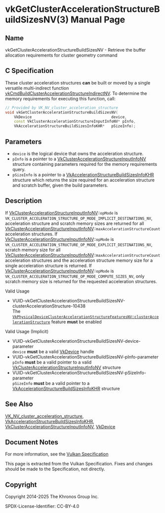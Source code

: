 # vkGetClusterAccelerationStructureBuildSizesNV(3) Manual Page

## Name

vkGetClusterAccelerationStructureBuildSizesNV - Retrieve the buffer allocation requirements for cluster geometry command



## [](#_c_specification)C Specification

These cluster acceleration structures **can** be built or moved by a single versatile multi-indirect function [vkCmdBuildClusterAccelerationStructureIndirectNV](https://registry.khronos.org/vulkan/specs/latest/man/html/vkCmdBuildClusterAccelerationStructureIndirectNV.html). To determine the memory requirements for executing this function, call:

```c++
// Provided by VK_NV_cluster_acceleration_structure
void vkGetClusterAccelerationStructureBuildSizesNV(
    VkDevice                                    device,
    const VkClusterAccelerationStructureInputInfoNV* pInfo,
    VkAccelerationStructureBuildSizesInfoKHR*   pSizeInfo);
```

## [](#_parameters)Parameters

- `device` is the logical device that owns the acceleration structure.
- `pInfo` is a pointer to a [VkClusterAccelerationStructureInputInfoNV](https://registry.khronos.org/vulkan/specs/latest/man/html/VkClusterAccelerationStructureInputInfoNV.html) structure containing parameters required for the memory requirements query.
- `pSizeInfo` is a pointer to a [VkAccelerationStructureBuildSizesInfoKHR](https://registry.khronos.org/vulkan/specs/latest/man/html/VkAccelerationStructureBuildSizesInfoKHR.html) structure which returns the size required for an acceleration structure and scratch buffer, given the build parameters.

## [](#_description)Description

If [VkClusterAccelerationStructureInputInfoNV](https://registry.khronos.org/vulkan/specs/latest/man/html/VkClusterAccelerationStructureInputInfoNV.html)::`opMode` is `VK_CLUSTER_ACCELERATION_STRUCTURE_OP_MODE_IMPLICIT_DESTINATIONS_NV`, acceleration structure and scratch memory sizes are returned for all [VkClusterAccelerationStructureInputInfoNV](https://registry.khronos.org/vulkan/specs/latest/man/html/VkClusterAccelerationStructureInputInfoNV.html)::`maxAccelerationStructureCount` acceleration structures. If [VkClusterAccelerationStructureInputInfoNV](https://registry.khronos.org/vulkan/specs/latest/man/html/VkClusterAccelerationStructureInputInfoNV.html)::`opMode` is `VK_CLUSTER_ACCELERATION_STRUCTURE_OP_MODE_EXPLICIT_DESTINATIONS_NV`, scratch memory size for all [VkClusterAccelerationStructureInputInfoNV](https://registry.khronos.org/vulkan/specs/latest/man/html/VkClusterAccelerationStructureInputInfoNV.html)::`maxAccelerationStructureCount` acceleration structures and the acceleration structure memory size for a single acceleration structure is returned. If [VkClusterAccelerationStructureInputInfoNV](https://registry.khronos.org/vulkan/specs/latest/man/html/VkClusterAccelerationStructureInputInfoNV.html)::`opMode` is `VK_CLUSTER_ACCELERATION_STRUCTURE_OP_MODE_COMPUTE_SIZES_NV`, only scratch memory size is returned for the requested acceleration structures.

Valid Usage

- [](#VUID-vkGetClusterAccelerationStructureBuildSizesNV-clusterAccelerationStructure-10438)VUID-vkGetClusterAccelerationStructureBuildSizesNV-clusterAccelerationStructure-10438  
  The [`VkPhysicalDeviceClusterAccelerationStructureFeaturesNV`::`clusterAccelerationStructure`](https://registry.khronos.org/vulkan/specs/latest/html/vkspec.html#features-clusterAccelerationStructure) feature **must** be enabled

Valid Usage (Implicit)

- [](#VUID-vkGetClusterAccelerationStructureBuildSizesNV-device-parameter)VUID-vkGetClusterAccelerationStructureBuildSizesNV-device-parameter  
  `device` **must** be a valid [VkDevice](https://registry.khronos.org/vulkan/specs/latest/man/html/VkDevice.html) handle
- [](#VUID-vkGetClusterAccelerationStructureBuildSizesNV-pInfo-parameter)VUID-vkGetClusterAccelerationStructureBuildSizesNV-pInfo-parameter  
  `pInfo` **must** be a valid pointer to a valid [VkClusterAccelerationStructureInputInfoNV](https://registry.khronos.org/vulkan/specs/latest/man/html/VkClusterAccelerationStructureInputInfoNV.html) structure
- [](#VUID-vkGetClusterAccelerationStructureBuildSizesNV-pSizeInfo-parameter)VUID-vkGetClusterAccelerationStructureBuildSizesNV-pSizeInfo-parameter  
  `pSizeInfo` **must** be a valid pointer to a [VkAccelerationStructureBuildSizesInfoKHR](https://registry.khronos.org/vulkan/specs/latest/man/html/VkAccelerationStructureBuildSizesInfoKHR.html) structure

## [](#_see_also)See Also

[VK\_NV\_cluster\_acceleration\_structure](https://registry.khronos.org/vulkan/specs/latest/man/html/VK_NV_cluster_acceleration_structure.html), [VkAccelerationStructureBuildSizesInfoKHR](https://registry.khronos.org/vulkan/specs/latest/man/html/VkAccelerationStructureBuildSizesInfoKHR.html), [VkClusterAccelerationStructureInputInfoNV](https://registry.khronos.org/vulkan/specs/latest/man/html/VkClusterAccelerationStructureInputInfoNV.html), [VkDevice](https://registry.khronos.org/vulkan/specs/latest/man/html/VkDevice.html)

## [](#_document_notes)Document Notes

For more information, see the [Vulkan Specification](https://registry.khronos.org/vulkan/specs/latest/html/vkspec.html#vkGetClusterAccelerationStructureBuildSizesNV)

This page is extracted from the Vulkan Specification. Fixes and changes should be made to the Specification, not directly.

## [](#_copyright)Copyright

Copyright 2014-2025 The Khronos Group Inc.

SPDX-License-Identifier: CC-BY-4.0